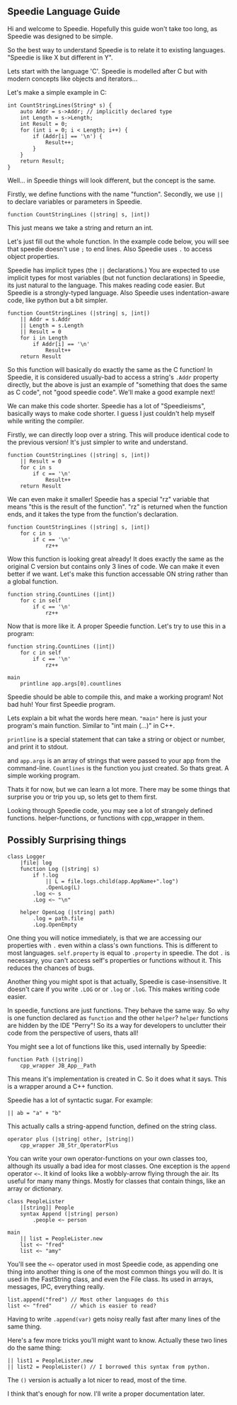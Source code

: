 ## Speedie Language Guide

Hi and welcome to Speedie. Hopefully this guide won't take too long, as Speedie was designed to be simple.

So the best way to understand Speedie is to relate it to existing languages. "Speedie is like X but different in Y".

Lets start with the language 'C'. Speedie is modelled after C but with modern concepts like objects and iterators...

Let's make a simple example in C:

````
int CountStringLines(String* s) {
    auto Addr = s->Addr; // implicitly declared type
    int Length = s->Length;
    int Result = 0;
    for (int i = 0; i < Length; i++) {
        if (Addr[i] == '\n') {
            Result++;
        }
    }
    return Result;
}
````

Well... in Speedie things will look different, but the concept is the same.

Firstly, we define functions with the name "function". Secondly, we use `||` to declare variables or parameters in Speedie.

    function CountStringLines (|string| s, |int|)

This just means we take a string and return an int.

Let's just fill out the whole function. In the example code below, you will see that speedie doesn't use `;` to end lines. Also Speedie uses `.` to access object properties.

Speedie has implicit types (the `||` declarations.) You are expected to use implicit types for most variables (but not function declarations) in Speedie, its just natural to the language. This makes reading code easier. But Speedie is a strongly-typed language. Also Speedie uses indentation-aware code, like python but a bit simpler.

````
function CountStringLines (|string| s, |int|)
    || Addr = s.Addr
    || Length = s.Length
    || Result = 0
    for i in Length
        if Addr[i] == '\n'
            Result++
    return Result

````

So this function will basically do exactly the same as the C function! In Speedie, it is considered usually-bad to access a string's `.Addr` property directly, but the above is just an example of "something that does the same as C code", not "good speedie code". We'll make a good example next!

We can make this code shorter. Speedie has a lot of "Speedieisms", basically ways to make code shorter. I guess I just couldn't help myself while writing the compiler.

Firstly, we can directly loop over a string. This will produce identical code to the previous version! It's just simpler to write and understand.

````
function CountStringLines (|string| s, |int|)
    || Result = 0
    for c in s
        if c == '\n'
            Result++
    return Result
````

We can even make it smaller! Speedie has a special "rz" variable that means "this is the result of the function". "rz" is returned when the function ends, and it takes the type from the function's declaration.


````
function CountStringLines (|string| s, |int|)
    for c in s
        if c == '\n'
            rz++
````
Wow this function is looking great already! It does exactly the same as the original C version but contains only 3 lines of code. We can make it even better if we want. Let's make this function accessable ON string rather than a global function.

````
function string.CountLines (|int|)
    for c in self
        if c == '\n'
            rz++
````

Now that is more like it. A proper Speedie function. Let's try to use this in a program:

````
function string.CountLines (|int|)
    for c in self
        if c == '\n'
            rz++

main
    printline app.args[0].countlines
````

Speedie should be able to compile this, and make a working program! Not bad huh! Your first Speedie program.

Lets explain a bit what the words here mean. `"main"` here is just your program's main function. Similar to "int main (...)" in C++.

`printline` is a special statement that can take a string or object or number, and print it to stdout.

and `app.args` is an array of strings that were passed to your app from the command-line. `Countlines` is the function you just created. So thats great. A simple working program.

Thats it for now, but we can learn a lot more. There may be some things that surprise you or trip you up, so lets get to them first.

Looking through Speedie code, you may see a lot of strangely defined functions. helper-functions, or functions with cpp_wrapper in them.


## Possibly Surprising things

    class Logger
        |file| log
        function Log (|string| s)
            if !.log
                || L = file.logs.child(app.AppName+".log")
                .OpenLog(L)
            .log <~ s
            .Log <~ "\n"
        
        helper OpenLog (|string| path)
            .log = path.file
            .Log.OpenEmpty        


One thing you will notice immediately, is that we are accessing our properties with `.` even within a class's own functions. This is different to most languages. `self.property` is equal to `.property` in speedie. The dot `.` is necessary, you can't access self's properties or functions without it. This reduces the chances of bugs.

Another thing you might spot is that actually, Speedie is case-insensitive. It doesn't care if you write `.LOG` or or `.log` or `.loG`. This makes writing code easier.

In speedie, functions are just functions. They behave the same way. So why is one function declared as `function` and the other `helper`? `helper` functions are hidden by the IDE "Perry"! So its a way for developers to unclutter their code from the perspective of users, thats all!

You might see a lot of functions like this, used internally by Speedie:

    function Path (|string|)
        cpp_wrapper JB_App__Path

This means it's implementation is created in C. So it does what it says. This is a wrapper around a C++ function.
 
Speedie has a lot of syntactic sugar. For example:

    || ab = "a" + "b"

This actually calls a string-append function, defined on the string class.

    operator plus (|string| other, |string|)
        cpp_wrapper JB_Str_OperatorPlus

You can write your own operator-functions on your own classes too, although its usually a bad idea for most classes. One exception is the `append` operator `<~`. It kind of looks like a wobbly-arrow flying through the air. Its useful for many many things. Mostly for classes that contain things, like an array or dictionary.

    class PeopleLister
        |[string]| People
        syntax Append (|string| person)
            .people <~ person
    
    main
        || list = PeopleLister.new
        list <~ "fred"
        list <~ "amy"
    
You'll see the `<~` operator used in most Speedie code, as appending one thing into another thing is one of the most common things you will do. It is used in the FastString class, and even the File class. Its used in arrays, messages, IPC, everything really.

    list.append("fred") // Most other languages do this
    list <~ "fred"      // which is easier to read?
 
Having to write `.append(var)` gets noisy really fast after many lines of the same thing.
 
Here's a few more tricks you'll might want to know. Actually these two lines do the same thing:
 
    || list1 = PeopleLister.new
    || list2 = PeopleLister() // I borrowed this syntax from python.
 
The `()` version is actually a lot nicer to read, most of the time.

I think that's enough for now. I'll write a proper documentation later.
 
 
 
 
 
 
 
 
 